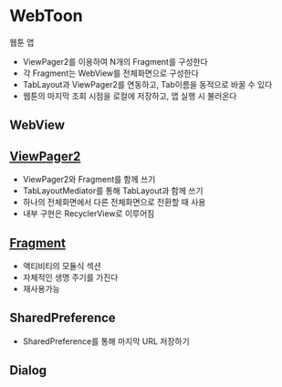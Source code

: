 # WebToon
웹툰 앱
- ViewPager2를 이용하여 N개의 Fragment를 구성한다
- 각 Fragment는 WebView를 전체화면으로 구성한다
- TabLayout과 ViewPager2를 연동하고, Tab이름을 동적으로 바꿀 수 있다
- 웹툰의 마지막 조회 시점을 로컬에 저장하고, 앱 실행 시 불러온다

## WebView

## [ViewPager2](https://developer.android.com/training/animation/screen-slide-2?hl=ko)
  - ViewPager2와 Fragment를 함께 쓰기
  - TabLayoutMediator를 통해 TabLayout과 함께 쓰기
  - 하나의 전체화면에서 다른 전체화면으로 전환할 때 사용
  - 내부 구현은 RecyclerView로 이루어짐

## [Fragment](https://developer.android.com/guide/components/fragments?hl=ko)
  - 액티비티의 모듈식 섹션
  - 자체적인 생명 주기를 가진다
  - 재사용가능

## SharedPreference
  - SharedPreference를 통해 마지막 URL 저장하기

## Dialog
